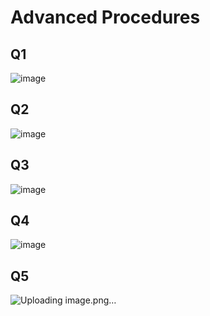 # Advanced Procedures

## Q1
![image](https://github.com/user-attachments/assets/d37d2ffa-170f-46d2-ac1f-c31daa5bdfd1)

## Q2
![image](https://github.com/user-attachments/assets/b46c7547-9550-4c29-8676-b4d391999ad4)

## Q3
![image](https://github.com/user-attachments/assets/8a79f554-b4a5-42b2-b6d2-9d622476358f)

## Q4
![image](https://github.com/user-attachments/assets/61574863-5111-4107-84f9-35db129f40e4)

## Q5
![Uploading image.png…]()





